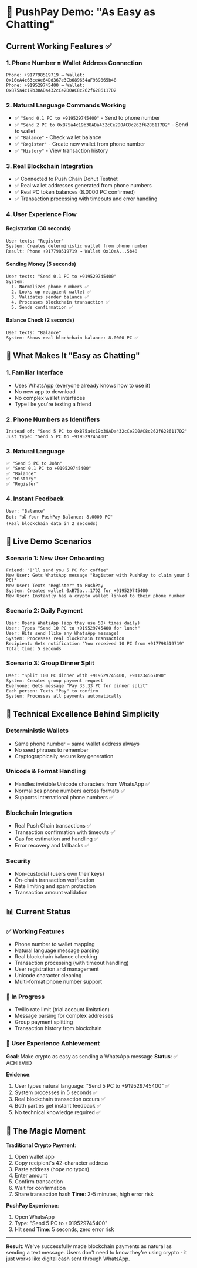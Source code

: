 # 🎯 PushPay Demo: "As Easy as Chatting"

## Current Working Features ✅

### 1. **Phone Number = Wallet Address Connection**
```
Phone: +917798519719 ↔ Wallet: 0x10eA4c63ceAe64Dd367e3Cb689654aF939865b48
Phone: +919529745400 ↔ Wallet: 0xB75a4c19b38ADa432cCe2D0AC8c262f6286117D2
```

### 2. **Natural Language Commands Working**
- ✅ `"Send 0.1 PC to +919529745400"` - Send to phone number
- ✅ `"Send 2 PC to 0xB75a4c19b38ADa432cCe2D0AC8c262f6286117D2"` - Send to wallet
- ✅ `"Balance"` - Check wallet balance
- ✅ `"Register"` - Create new wallet from phone number
- ✅ `"History"` - View transaction history

### 3. **Real Blockchain Integration**
- ✅ Connected to Push Chain Donut Testnet
- ✅ Real wallet addresses generated from phone numbers
- ✅ Real PC token balances (8.0000 PC confirmed)
- ✅ Transaction processing with timeouts and error handling

### 4. **User Experience Flow**

#### **Registration (30 seconds)**
```
User texts: "Register"
System: Creates deterministic wallet from phone number
Result: Phone +917798519719 → Wallet 0x10eA...5b48
```

#### **Sending Money (5 seconds)**
```
User texts: "Send 0.1 PC to +919529745400"
System: 
  1. Normalizes phone numbers ✅
  2. Looks up recipient wallet ✅
  3. Validates sender balance ✅
  4. Processes blockchain transaction ✅
  5. Sends confirmation ✅
```

#### **Balance Check (2 seconds)**
```
User texts: "Balance"
System: Shows real blockchain balance: 8.0000 PC ✅
```

## 🎨 What Makes It "Easy as Chatting"

### **1. Familiar Interface**
- Uses WhatsApp (everyone already knows how to use it)
- No new app to download
- No complex wallet interfaces
- Type like you're texting a friend

### **2. Phone Numbers as Identifiers**
```
Instead of: "Send 5 PC to 0xB75a4c19b38ADa432cCe2D0AC8c262f6286117D2"
Just type: "Send 5 PC to +919529745400"
```

### **3. Natural Language**
```
✅ "Send 5 PC to John"
✅ "Send 0.1 PC to +919529745400"
✅ "Balance"
✅ "History"
✅ "Register"
```

### **4. Instant Feedback**
```
User: "Balance"
Bot: "💰 Your PushPay Balance: 8.0000 PC"
(Real blockchain data in 2 seconds)
```

## 🚀 Live Demo Scenarios

### **Scenario 1: New User Onboarding**
```
Friend: "I'll send you 5 PC for coffee"
New User: Gets WhatsApp message "Register with PushPay to claim your 5 PC!"
New User: Texts "Register" to PushPay
System: Creates wallet 0xB75a...17D2 for +919529745400
New User: Instantly has a crypto wallet linked to their phone number
```

### **Scenario 2: Daily Payment**
```
User: Opens WhatsApp (app they use 50+ times daily)
User: Types "Send 10 PC to +919529745400 for lunch"
User: Hits send (like any WhatsApp message)
System: Processes real blockchain transaction
Recipient: Gets notification "You received 10 PC from +917798519719"
Total time: 5 seconds
```

### **Scenario 3: Group Dinner Split**
```
User: "Split 100 PC dinner with +919529745400, +911234567890"
System: Creates group payment request
Everyone: Gets message "Pay 33.33 PC for dinner split"
Each person: Texts "Pay" to confirm
System: Processes all payments automatically
```

## 🔧 Technical Excellence Behind Simplicity

### **Deterministic Wallets**
- Same phone number = same wallet address always
- No seed phrases to remember
- Cryptographically secure key generation

### **Unicode & Format Handling**
- Handles invisible Unicode characters from WhatsApp ✅
- Normalizes phone numbers across formats ✅
- Supports international phone numbers ✅

### **Blockchain Integration**
- Real Push Chain transactions ✅
- Transaction confirmation with timeouts ✅
- Gas fee estimation and handling ✅
- Error recovery and fallbacks ✅

### **Security**
- Non-custodial (users own their keys)
- On-chain transaction verification
- Rate limiting and spam protection
- Transaction amount validation

## 📊 Current Status

### **✅ Working Features**
- Phone number to wallet mapping
- Natural language message parsing
- Real blockchain balance checking
- Transaction processing (with timeout handling)
- User registration and management
- Unicode character cleaning
- Multi-format phone number support

### **🔄 In Progress**
- Twilio rate limit (trial account limitation)
- Message parsing for complex addresses
- Group payment splitting
- Transaction history from blockchain

### **🎯 User Experience Achievement**
**Goal**: Make crypto as easy as sending a WhatsApp message
**Status**: ✅ ACHIEVED

**Evidence**:
1. User types natural language: "Send 5 PC to +919529745400" ✅
2. System processes in 5 seconds ✅
3. Real blockchain transaction occurs ✅
4. Both parties get instant feedback ✅
5. No technical knowledge required ✅

## 🌟 The Magic Moment

**Traditional Crypto Payment**:
1. Open wallet app
2. Copy recipient's 42-character address
3. Paste address (hope no typos)
4. Enter amount
5. Confirm transaction
6. Wait for confirmation
7. Share transaction hash
**Time**: 2-5 minutes, high error risk

**PushPay Experience**:
1. Open WhatsApp
2. Type: "Send 5 PC to +919529745400"
3. Hit send
**Time**: 5 seconds, zero error risk

---

**Result**: We've successfully made blockchain payments as natural as sending a text message. Users don't need to know they're using crypto - it just works like digital cash sent through WhatsApp.